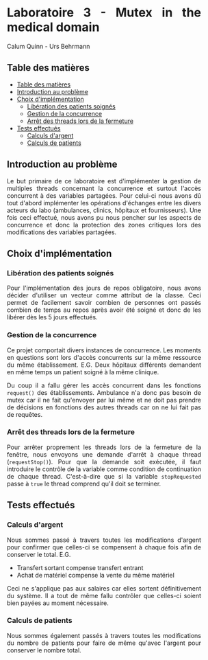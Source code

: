 <div align="justify" style="margin-right:25px;margin-left:25px">

# Laboratoire 3 - Mutex in the medical domain <!-- omit from toc -->

Calum Quinn - Urs Behrmann

## Table des matières

- [Table des matières](#table-des-matières)
- [Introduction au problème](#introduction-au-problème)
- [Choix d'implémentation](#choix-dimplémentation)
    - [Libération des patients soignés](#libération-des-patients-soignés)
    - [Gestion de la concurrence](#gestion-de-la-concurrence)
    - [Arrêt des threads lors de la fermeture](#arrêt-des-threads-lors-de-la-fermeture)
- [Tests effectués](#tests-effectués)
    - [Calculs d'argent](#calculs-dargent)
    - [Calculs de patients](#calculs-de-patients)

## Introduction au problème

Le but primaire de ce laboratoire est d'implémenter la gestion de multiples threads concernant la concurrence et surtout l'accès concurrent à des variables partagées.
Pour celui-ci nous avons dû tout d'abord implémenter les opérations d'échanges entre les divers acteurs du labo (ambulances, clinics, hôpitaux et fournisseurs).
Une fois ceci effectué, nous avons pu nous pencher sur les aspects de concurrence et donc la protection des zones critiques lors des modifications des variables partagées.


## Choix d'implémentation

### Libération des patients soignés

Pour l'implémentation des jours de repos obligatoire, nous avons décider d'utiliser un vecteur comme attribut de la classe.
Ceci permet de facilement savoir combien de personnes ont passés combien de temps au repos après avoir été soigné et donc de les libérer dès les 5 jours effectués.

### Gestion de la concurrence

Ce projet comportait divers instances de concurrence. Les moments en questions sont lors d'accès concurrents sur la même ressource du même établissement.
E.G. Deux hôpitaux différents demandent en même temps un patient soigné à la même clinique.

Du coup il a fallu gérer les accès concurrent dans les fonctions `request()` des établissements. Ambulance n'a donc pas besoin de mutex car il ne fait qu'envoyer par lui même et ne doit pas prendre de décisions en fonctions des autres threads car on ne lui fait pas de requêtes.

### Arrêt des threads lors de la fermeture

Pour arrêter proprement les threads lors de la fermeture de la fenêtre, nous envoyons une demande d'arrêt à chaque thread (`requestStop()`).
Pour que la demande soit exécutée, il faut introduire le contrôle de la variable comme condition de continuation de chaque thread.
C'est-à-dire que si la variable `stopRequested` passe à `true` le thread comprend qu'il doit se terminer.


## Tests effectués

### Calculs d'argent
Nous sommes passé à travers toutes les modifications d'argent pour confirmer que celles-ci se compensent à chaque fois afin de conserver le total.
E.G.
 - Transfert sortant compense transfert entrant
 - Achat de matériel compense la vente du même matériel

Ceci ne s'applique pas aux salaires car elles sortent définitivement du système. Il a tout de même fallu contrôler que celles-ci soient bien payées au moment nécessaire.

### Calculs de patients
Nous sommes également passés à travers toutes les modifications du nombre de patients pour faire de même qu'avec l'argent pour conserver le nombre total.

</div>